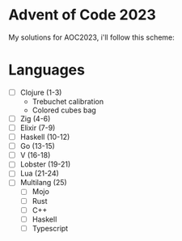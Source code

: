 # Advent of Code 2023

My solutions for AOC2023, i'll follow this scheme:

# Languages

- [ ] Clojure (1-3)
    - Trebuchet calibration
    - Colored cubes bag
- [ ] Zig (4-6)
- [ ] Elixir (7-9)
- [ ] Haskell (10-12)
- [ ] Go (13-15)
- [ ] V (16-18)
- [ ] Lobster (19-21)
- [ ] Lua (21-24)
- [ ] Multilang (25)
    - [ ] Mojo 
    - [ ] Rust
    - [ ] C++
    - [ ] Haskell
    - [ ] Typescript